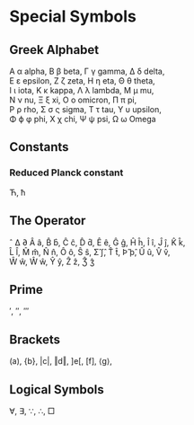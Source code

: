 # Special Symbols

## Greek Alphabet

Α   α   alpha,      Β   β   beta,       Γ   γ   gamma,      Δ   δ   delta,  
Ε   ε   epsilon,    Ζ   ζ   zeta,       Η   η   eta,        Θ   θ   theta,  
Ι   ι   iota,       Κ   κ   kappa,      Λ   λ   lambda,     Μ   μ   mu,  
Ν   ν   nu,         Ξ   ξ   xi,         Ο   ο   omicron,    Π   π   pi,  
Ρ   ρ   rho,        Σ   σ ς sigma,      Τ   τ   tau,        Υ   υ   upsilon,  
Φ   ϕ φ phi,        Χ   χ   chi,        Ψ   ψ   psi,        Ω   ω   Omega  

## Constants

### Reduced Planck constant

Ћ, ћ

## The Operator

ˆ Δ ∂
Â â, B̂ b̂, Ĉ ĉ, D̂ d̂, Ê ê, Ĝ ĝ, Ĥ ĥ, Î î, Ĵ ĵ, K̂ k̂,  
L̂ l̂, M̂ m̂, N̂ n̂, Ô ô, Ŝ ŝ, Ʃ̂ ʃ̂, T̂ t̂, Þ̂ þ̂, Û û, V̂ v̂,  
Ŵ ŵ, Ŵ ŵ, Ŷ ŷ, Ẑ ẑ, Ʒ̂ ʒ̂

## Prime

′, ″, ‴

## Brackets

(a), {b}, |c|, ‖d‖, ]e[, [f], ⟨g⟩,

## Logical Symbols

∀, ∃, ∵, ∴, □
